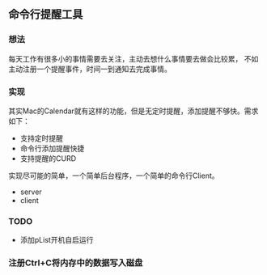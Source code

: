 ## 命令行提醒工具
### 想法
每天工作有很多小的事情需要去关注，主动去想什么事情要去做会比较累，
不如主动注册一个提醒事件，时间一到通知去完成事情。

### 实现
其实Mac的Calendar就有这样的功能，但是无定时提醒，添加提醒不够快。需求如下：
*   支持定时提醒
*   命令行添加提醒快捷
*   支持提醒的CURD

实现尽可能的简单，一个简单后台程序，一个简单的命令行Client。
*   server
*   client


### TODO 
*   添加pList开机自启运行

### 注册Ctrl+C将内存中的数据写入磁盘

